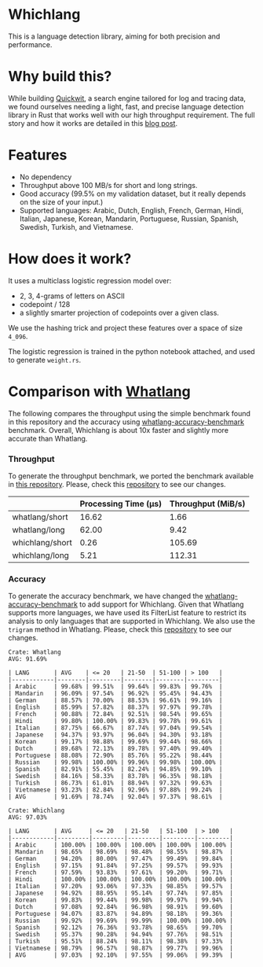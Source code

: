 # Whichlang

This is a language detection library, aiming for both precision and performance.

# Why build this?
While building [Quickwit](https://github.com/quickwit-oss/quickwit), a search engine tailored for log and tracing data, we found ourselves needing a light, fast, and precise language detection library in Rust that works well with our high throughput requirement. The full story and how it works are detailed in this [blog post](https://quickwit.io/blog/whichlang-language-detection-library).

# Features

- No dependency
- Throughput above 100 MB/s for short and long strings.
- Good accuracy (99.5% on my validation dataset, but it really depends on the size of your input.)
- Supported languages: Arabic, Dutch, English, French, German, Hindi, Italian, Japanese, Korean, Mandarin, Portuguese, Russian, Spanish, Swedish, Turkish, and Vietnamese.

# How does it work?

It uses a multiclass logistic regression model over:
- 2, 3, 4-grams of letters on ASCII
- codepoint / 128
- a slightly smarter projection of codepoints over a given class.

We use the hashing trick and project these features over a space of size `4_096`.

The logistic regression is trained in the python notebook attached,
and used to generate `weight.rs`.

# Comparison with [Whatlang](https://github.com/greyblake/whatlang-rs)

The following compares the throughput using the simple benchmark found in this repository and the accuracy using [whatlang-accuracy-benchmark](https://github.com/evanxg852000/whatlang-accuracy-benchmark) benchmark. Overall, Whichlang is about 10x faster and slightly more accurate than Whatlang.

### Throughput

To generate the throughput benchmark, we ported the benchmark available in [this repository](https://github.com/quickwit-oss/whichlang/blob/main/benches/bench.rs). Please, check this [repository](https://github.com/evanxg852000/whatlang-accuracy-benchmark) to see our changes.

|                           | Processing Time (µs) | Throughput (MiB/s) |
| ------------------------- | -------------------- | ------------------ | 
| whatlang/short            | 16.62                | 1.66               | 
| whatlang/long             | 62.00                | 9.42               | 
| whichlang/short           | 0.26                 | 105.69             | 
| whichlang/long            | 5.21                 | 112.31             | 

### Accuracy


To generate the accuracy benchmark, we have changed the [whatlang-accuracy-benchmark](https://github.com/whatlang/whatlang-accuracy-benchmark) to add support for Whichlang. Given that Whatlang supports more languages, we have used its FilterList feature to restrict its analysis to only languages that are supported in Whichlang. We also use the `trigram` method in Whatlang.  Please, check this [repository](https://github.com/evanxg852000/whatlang-accuracy-benchmark) to see our changes.

```
Crate: Whatlang
AVG: 91.69%

| LANG       | AVG    | <= 20   | 21-50  | 51-100 | > 100   |
|------------|--------|---------|--------|--------|---------|
| Arabic     | 99.68% | 99.51%  | 99.64% | 99.83% | 99.76%  |
| Mandarin   | 96.09% | 97.54%  | 96.92% | 95.45% | 94.43%  |
| German     | 88.57% | 70.00%  | 88.53% | 96.61% | 99.16%  |
| English    | 85.99% | 57.82%  | 88.37% | 97.97% | 99.78%  |
| French     | 90.88% | 72.84%  | 92.51% | 98.54% | 99.65%  |
| Hindi      | 99.80% | 100.00% | 99.83% | 99.78% | 99.61%  |
| Italian    | 87.75% | 66.67%  | 87.74% | 97.04% | 99.54%  |
| Japanese   | 94.37% | 93.97%  | 96.04% | 94.30% | 93.18%  |
| Korean     | 99.17% | 98.88%  | 99.69% | 99.44% | 98.66%  |
| Dutch      | 89.68% | 72.13%  | 89.78% | 97.40% | 99.40%  |
| Portuguese | 88.08% | 72.90%  | 85.76% | 95.22% | 98.44%  |
| Russian    | 99.98% | 100.00% | 99.96% | 99.98% | 100.00% |
| Spanish    | 82.91% | 55.45%  | 82.24% | 94.85% | 99.10%  |
| Swedish    | 84.16% | 58.33%  | 83.78% | 96.35% | 98.18%  |
| Turkish    | 86.73% | 61.01%  | 88.94% | 97.32% | 99.63%  |
| Vietnamese | 93.23% | 82.84%  | 92.96% | 97.88% | 99.24%  |
| AVG        | 91.69% | 78.74%  | 92.04% | 97.37% | 98.61%  |
```

```
Crate: Whichlang
AVG: 97.03%

| LANG       | AVG     | <= 20   | 21-50   | 51-100  | > 100   |
|------------|---------|---------|---------|---------|---------|
| Arabic     | 100.00% | 100.00% | 100.00% | 100.00% | 100.00% |
| Mandarin   | 98.65%  | 98.69%  | 98.48%  | 98.55%  | 98.87%  |
| German     | 94.20%  | 80.00%  | 97.47%  | 99.49%  | 99.84%  |
| English    | 97.15%  | 91.84%  | 97.25%  | 99.57%  | 99.93%  |
| French     | 97.59%  | 93.83%  | 97.61%  | 99.20%  | 99.71%  |
| Hindi      | 100.00% | 100.00% | 100.00% | 100.00% | 100.00% |
| Italian    | 97.20%  | 93.06%  | 97.33%  | 98.85%  | 99.57%  |
| Japanese   | 94.92%  | 88.95%  | 95.14%  | 97.74%  | 97.85%  |
| Korean     | 99.83%  | 99.44%  | 99.98%  | 99.97%  | 99.94%  |
| Dutch      | 97.08%  | 92.84%  | 96.98%  | 98.91%  | 99.60%  |
| Portuguese | 94.07%  | 83.87%  | 94.89%  | 98.18%  | 99.36%  |
| Russian    | 99.92%  | 99.69%  | 99.99%  | 100.00% | 100.00% |
| Spanish    | 92.12%  | 76.36%  | 93.78%  | 98.65%  | 99.70%  |
| Swedish    | 95.37%  | 90.28%  | 94.94%  | 97.76%  | 98.51%  |
| Turkish    | 95.51%  | 88.24%  | 98.11%  | 98.38%  | 97.33%  |
| Vietnamese | 98.79%  | 96.57%  | 98.87%  | 99.77%  | 99.96%  |
| AVG        | 97.03%  | 92.10%  | 97.55%  | 99.06%  | 99.39%  |
```
